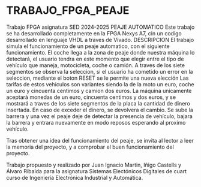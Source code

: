 # TRABAJO_FPGA_PEAJE
Trabajo FPGA asignatura SED 2024-2025
PEAJE AUTOMATICO
Este trabajo se ha desarrollado completamente en la FPGA Nexys A7, cin un codigo desarrollado en lenguaje VHDL a traves de Vivado.
DESCRIPCION
El trabajo simula el funcionamiento de un peaje automatico, con el siguiente funcionamiento.
  El coche llega a la zona de peaje donde nuestra máquina lo detectará, el usuario tendra en este momento que elegir entre el tipo de vehículo que maneja, motocicleta, coche o camión.
  A traves de los siete segmentos se observa la seleccion, si el usuario ha cometido un error en la seleccion, mediante el boton RESET se le permite una nueva elección
  Las tarifas de estos vehiculos son variantes siendo la de la moto un euro, coche un euro y cincuenta centimos y camion dos euros.
  La máquina unicamente aceptará monedas de un euro, cincuenta centimos y dos euros, y se mostrará a traves de los siete segmentos de la placa la cantidad de dinero insertada.
  En caso de exceder el dinero, se devolvera el cambio. 
  Se sube la barrera y una vez el peaje deje de detectar la presencia de vehículo, bajara la barrera y entrara nuevamente en modo reposos esperando al proximo vehículo.

Tras obtener una idea del funcionamiento del peaje, se invita al lector a leer la memoria del proyecto, y a comprobar el buen funcionamiento del proyecto.



Trabajo propuesto y realizado por Juan Ignacio Martin, Iñigo Castells y Álvaro Ribalda para la asignatura Sistemas Electónicos Digitales de cuart curso de Ingeniería Electrónica Industrial y Automática.

